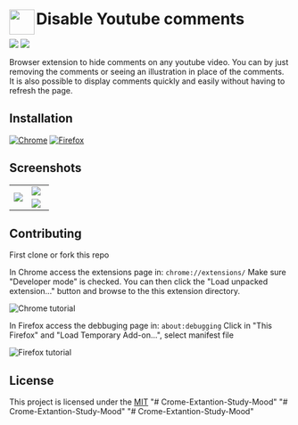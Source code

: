 # <img src="https://i.imgur.com/q7N0NhZ.png" width="45" align="left"> Disable Youtube comments
![](https://img.shields.io/badge/contributions-welcome-brightgreen.svg)
![](https://img.shields.io/github/license/fernandobrscunha/disable-youtube-comments)

Browser extension to hide comments on any youtube video. You can  by just removing the comments or seeing an illustration in place of the comments. It is also possible to display comments quickly and easily without having to refresh the page.


## Installation

[![Chrome](https://i.imgur.com/lpVWGNE.png "Install from the Chrome Web Store")](https://chrome.google.com/webstore/detail/disable-youtube-comments/iogfdkjhecolapobdolaollphpmjojck)
[![Firefox](https://i.imgur.com/itI8FrM.png "Install from Mozilla Add-ons site")](https://addons.mozilla.org/addon/disable-youtube-comments/)



## Screenshots
<table>
    <tbody>
        <tr>
            <td rowspan=2 width="45%"><img src="https://i.imgur.com/CcONDkT.png"/></td>
            <td><img src="https://i.imgur.com/2b7n4N1.png"/></td>
        </tr>
        <tr>
            <td><img src="https://i.imgur.com/HpmIbgE.png"/></td>
        </tr>
    </tbody>
</table>

## Contributing
First clone or fork this repo

In Chrome access the extensions page in: `chrome://extensions/`
Make sure "Developer mode" is checked. You can then click the "Load unpacked extension..." button and browse to the this extension directory.

![Chrome tutorial](https://i.imgur.com/glVzOtx.png)


In Firefox access the debbuging page in: `about:debugging`
Click in "This Firefox" and "Load Temporary Add-on...", select manifest file


![Firefox tutorial](https://i.imgur.com/NAPMUgf.png)

## License
This project is licensed under the [MIT](./LICENSE)
"# Crome-Extantion-Study-Mood" 
"# Crome-Extantion-Study-Mood" 
"# Crome-Extantion-Study-Mood" 
